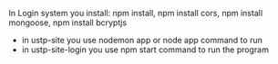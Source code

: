 In Login system you install: npm install, npm install cors, npm install mongoose, npm install bcryptjs

- in ustp-site you use nodemon app or node app command to run
- in ustp-site-login you use npm start command to run the program
